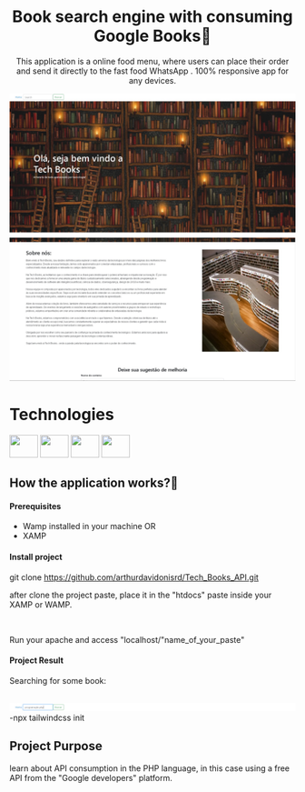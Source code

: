 <h1 align="center"> Book search engine with consuming Google Books📕</h1>
<p align="center" font="bold">This application is a online food menu, where users can place their order and send it directly to the fast food WhatsApp
. 100% responsive app for any devices.
</p>

<p align="center" display="flex">
    <img src="./imagens/home.jpeg" width="700px">
    <img src="./imagens/about.jpeg" width="700px">

</p>





# Technologies
<div dislplay="flex">
<img width="50px" height="40px" src="https://cdn.jsdelivr.net/gh/devicons/devicon@latest/icons/php/php-original.svg" />
<img width="50px" height="40px" src="https://cdn.jsdelivr.net/gh/devicons/devicon@latest/icons/css3/css3-original.svg" />
<img width="50px" height="40px" src="https://cdn.jsdelivr.net/gh/devicons/devicon@latest/icons/html5/html5-original.svg" />
<img width="50px" height="40px" src="https://cdn.jsdelivr.net/gh/devicons/devicon@latest/icons/bootstrap/bootstrap-original.svg" />


                
<h2>How the application works?🚀</h2>

<h4>Prerequisites</h4>

- Wamp installed in your machine OR
- XAMP

<h4>Install project</h4>

git clone https://github.com/arthurdavidonisrd/Tech_Books_API.git
<br>
<p>after clone the project paste, place it in the "htdocs" paste inside your XAMP or WAMP.</p>
<br>
<p>Run your apache and access "localhost/"name_of_your_paste"</p>


<h4>Project Result</h4>

<p>Searching for some book:</p>
<br>
 <img src="./imagens/search.jpeg" width="700px">
-npx tailwindcss init



<h2>Project Purpose</h2>
<p>learn about API consumption in the PHP language, in this case using a free API from the "Google developers" platform.</p>


